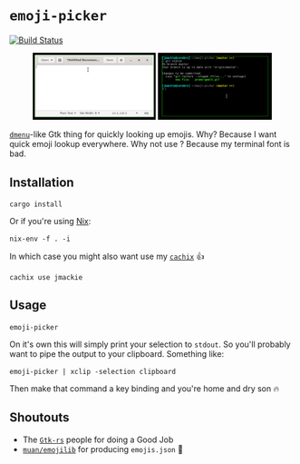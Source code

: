 # `emoji-picker`
[![Build Status](https://travis-ci.org/jmackie/emoji-picker.svg?branch=master)](https://travis-ci.org/jmackie/emoji-picker)

<p align="center">
  <img alt="gif of emoji picker working with gedit" src="promo-gedit.gif" width="43%" /> 
  <img alt="gif of emoji picker working with a git commit message" src="promo-terminal.gif" width="40%" />
</p>

[`dmenu`](https://tools.suckless.org/dmenu/)-like Gtk thing for quickly looking up emojis. Why? Because I want quick emoji lookup everywhere. Why not use <some existing terminal thing>? Because my terminal font is bad.

## Installation

```
cargo install
```

Or if you're using [Nix](https://nixos.org/):

```
nix-env -f . -i
```

In which case you might also want use my [`cachix`](https://jmackie.cachix.org) 👍

```
cachix use jmackie
```

## Usage

```
emoji-picker
```

On it's own this will simply print your selection to `stdout`. So you'll probably want to pipe the output to your clipboard. Something like:

```
emoji-picker | xclip -selection clipboard
```

Then make that command a key binding and you're home and dry son 🔥

## Shoutouts

* The [`Gtk-rs`](https://gtk-rs.org/) people for doing a Good Job
* [`muan/emojilib`](https://github.com/muan/emojilib) for producing `emojis.json` 🙏

